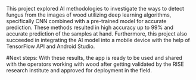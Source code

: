 This project explored AI methodologies to investigate the ways to detect 
fungus from the images of wood utilizing deep learning algorithms, specifically CNN 
combined with a pre-trained model for accurate prediction. These methods resulted in high 
accuracy up to 99% and accurate prediction of the samples at hand. Furthermore, this project 
also succeeded in integrating the AI model into a mobile device with the help of TensorFlow 
API and Android Studio. 

#Next steps: With these results, the app is ready to be used and shared with the 
operators working with wood after getting validated by the RISE research institute and 
approved for deployment in the field.
